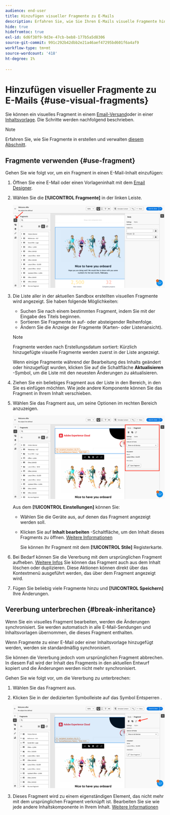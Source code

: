 ```yaml
---
audience: end-user
title: Hinzufügen visueller Fragmente zu E-Mails
description: Erfahren Sie, wie Sie Ihren E-Mails visuelle Fragmente hinzufügen
hide: true
hidefromtoc: true
exl-id: 6d6f38f9-9d3e-47cb-beb8-177b5a5d8306
source-git-commit: 991c292b42dbb2e21a46aef47295bd601f6a4af9
workflow-type: tm+mt
source-wordcount: '418'
ht-degree: 1%

---
```


# Hinzufügen visueller Fragmente zu E-Mails {#use-visual-fragments}

Sie können ein visuelles Fragment in einem [Email-Versand](get-started-email-designer.md)oder in einer [Inhaltsvorlage](use-email-templates.md). Die Schritte werden nachfolgend beschrieben.


>[!NOTE]
>
>Erfahren Sie, wie Sie Fragmente in erstellen und verwalten [diesem Abschnitt](fragments.md).


## Fragmente verwenden {#use-fragment}

Gehen Sie wie folgt vor, um ein Fragment in einen E-Mail-Inhalt einzufügen:

1. Öffnen Sie eine E-Mail oder einen Vorlageninhalt mit dem [Email Designer](get-started-email-designer.md).

1. Wählen Sie die **[!UICONTROL Fragmente]** in der linken Leiste.

   ![](assets/fragments-in-designer.png)

1. Die Liste aller in der aktuellen Sandbox erstellten visuellen Fragmente wird angezeigt. Sie haben folgende Möglichkeiten:

   * Suchen Sie nach einem bestimmten Fragment, indem Sie mit der Eingabe des Titels beginnen.
   * Sortieren Sie Fragmente in auf- oder absteigender Reihenfolge.
   * Ändern Sie die Anzeige der Fragmente (Karten- oder Listenansicht).

   >[!NOTE]
   >
   >Fragmente werden nach Erstellungsdatum sortiert: Kürzlich hinzugefügte visuelle Fragmente werden zuerst in der Liste angezeigt.

   Wenn einige Fragmente während der Bearbeitung des Inhalts geändert oder hinzugefügt wurden, klicken Sie auf die Schaltfläche **Aktualisieren** -Symbol, um die Liste mit den neuesten Änderungen zu aktualisieren.

1. Ziehen Sie ein beliebiges Fragment aus der Liste in den Bereich, in den Sie es einfügen möchten. Wie jede andere Komponente können Sie das Fragment in Ihrem Inhalt verschieben.

1. Wählen Sie das Fragment aus, um seine Optionen im rechten Bereich anzuzeigen.

   ![](assets/fragment-right-pane.png)

   Aus dem **[!UICONTROL Einstellungen]** können Sie:

   * Wählen Sie die Geräte aus, auf denen das Fragment angezeigt werden soll.
   * Klicken Sie auf **Inhalt bearbeiten** -Schaltfläche, um den Inhalt dieses Fragments zu öffnen. [Weitere Informationen](../email/fragments.md#edit-fragments)

     Sie können Ihr Fragment mit dem **[!UICONTROL Stile]** Registerkarte.

1. Bei Bedarf können Sie die Vererbung mit dem ursprünglichen Fragment aufheben. [Weitere Infos](#break-inheritance)
Sie können das Fragment auch aus dem Inhalt löschen oder duplizieren. Diese Aktionen können direkt über das Kontextmenü ausgeführt werden, das über dem Fragment angezeigt wird.

1. Fügen Sie beliebig viele Fragmente hinzu und **[!UICONTROL Speichern]** Ihre Änderungen.

## Vererbung unterbrechen {#break-inheritance}

Wenn Sie ein visuelles Fragment bearbeiten, werden die Änderungen synchronisiert. Sie werden automatisch in alle E-Mail-Sendungen und Inhaltsvorlagen übernommen, die dieses Fragment enthalten.

Wenn Fragmente zu einer E-Mail oder einer Inhaltsvorlage hinzugefügt werden, werden sie standardmäßig synchronisiert.

Sie können die Vererbung jedoch vom ursprünglichen Fragment abbrechen. In diesem Fall wird der Inhalt des Fragments in den aktuellen Entwurf kopiert und die Änderungen werden nicht mehr synchronisiert.

Gehen Sie wie folgt vor, um die Vererbung zu unterbrechen:

1. Wählen Sie das Fragment aus.

1. Klicken Sie in der dedizierten Symbolleiste auf das Symbol Entsperren .

   ![](assets/fragment-break-inheritance.png)

1. Dieses Fragment wird zu einem eigenständigen Element, das nicht mehr mit dem ursprünglichen Fragment verknüpft ist. Bearbeiten Sie sie wie jede andere Inhaltskomponente in Ihrem Inhalt. [Weitere Informationen](content-components.md)
